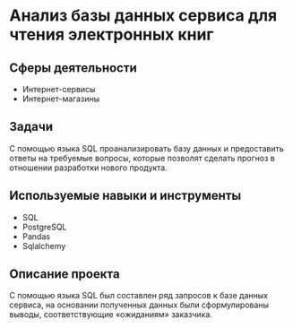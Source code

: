 # Анализ базы данных сервиса для чтения электронных книг

## Сферы деятельности
* Интернет-сервисы
* Интернет-магазины

## Задачи
С помощью языка SQL проанализировать базу данных и предоставить ответы на требуемые вопросы, которые позволят сделать прогноз в отношении разработки нового продукта.

## Используемые навыки и инструменты
* SQL
* PostgreSQL
* Pandas
* Sqlalchemy

## Описание проекта
C помощью языка SQL был составлен ряд запросов к базе данных сервиса, на основании полученных данных были сформулированы выводы, соответствующие «ожиданиям» заказчика.
